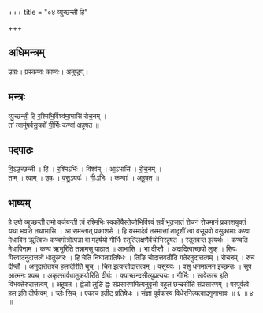 +++
title = "०४ व्युच्छन्ती हि"

+++
## अधिमन्त्रम्
उषाः। प्रस्कण्वः काण्वः। अनुष्टुप्।

## मन्त्रः
व्यु॒च्छन्ती॒ हि र॒श्मिभि॒र्विश्व॑मा॒भासि॑ रोच॒नम् ।  
तां त्वामु॑षर्वसू॒यवो॑ गी॒र्भिः कण्वा॑ अहूषत ॥

## पदपाठः
वि॒ऽउ॒च्छन्ती॑ । हि । र॒श्मिऽभिः॑ । विश्व॑म् । आ॒ऽभासि॑ । रो॒च॒नम् ।  
ताम् । त्वाम् । उ॒षः॒ । व॒सु॒ऽयवः॑ । गीः॒ऽभिः । कण्वाः॑ । अ॒हू॒ष॒त॒ ॥

## भाष्यम्
हे उषो व्युच्छन्ती तमो वर्जयन्ती त्वं रश्मिभिः स्वकीयैस्तेजोभिर्विश्वं सर्वं भूतजातं रोचनं रोचमानं प्रकाशयुक्तं यथा भवति तथाभासि । आ समन्तात् प्रकाशसे । हि यस्मादेवं तस्मात्तां तादृशीं त्वां वसूयवो वसुकामाः कण्वा मेधाविन ऋुत्विजः कण्वगोत्रोत्पन्ना वा महर्षयो गीर्भिः स्तुतिलक्षणैर्वचोभिरहूषत । स्तुतवन्त इत्यर्थः । कण्वति मेधाविनाम । कण्व ऋभुरिति तन्नामसु पाठात् ॥ आभासि । भा दीप्तौ । अदादित्वाच्छपो लुक् । सिपः पित्त्वादनुदात्तत्वे धातुस्वरः । हि चेति निघातप्रतिषेधः । तिङि चोदात्तवतीति गतेरनुदात्तत्वम् । रोचनम् । रुच दीप्तौ । अनुदात्तेतश्च हलादेरिति युच् । चित इत्यन्तोदात्तत्वम् । वसूयवः । वसु धनमात्मन इच्छन्तः । सुप आत्मनः क्यच् । अकृत्सार्वधातुकयोरिति दीर्घः । क्याच्छन्दसीत्युप्रत्ययः । गीर्भिः । सावेकाच इति विभक्तेरुदात्तत्वम् । अहूषत । ह्वेञो लुङि ह्वः संप्रसारणमित्यनुवृत्तौ बहुलं छन्दसीति संप्रसारणम् । परपूर्वत्वे हल इति दीर्घत्वम् । च्लेः सिच् । एकाच इतीट् प्रतिषेधः । संज्ञा पूर्वकस्य विधेरनित्यत्वाद्गुणाभावः ॥ ६ ॥ ४ ॥
